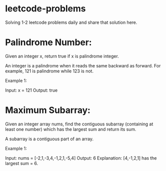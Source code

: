 # leetcode-problems
 Solving 1-2 leetcode problems daily and share that solution here.

# Palindrome Number:
Given an integer x, return true if x is palindrome integer.

An integer is a palindrome when it reads the same backward as forward. For example, 121 is palindrome while 123 is not.

Example 1:

Input: x = 121
Output: true

# Maximum Subarray:
Given an integer array nums, find the contiguous subarray (containing at least one number) which has the largest sum and return its sum.

A subarray is a contiguous part of an array.

 

Example 1:

Input: nums = [-2,1,-3,4,-1,2,1,-5,4]
Output: 6
Explanation: [4,-1,2,1] has the largest sum = 6.

